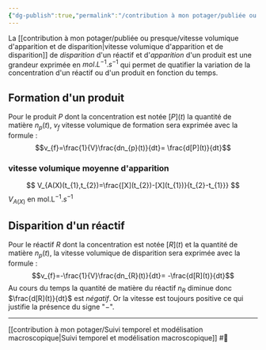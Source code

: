 ```yaml
---
{"dg-publish":true,"permalink":"/contribution à mon potager/publiée ou presque/vitesse volumique d'apparition et de disparition/"}
---
```


La [[contribution à mon potager/publiée ou presque/vitesse volumique d'apparition et de disparition\|vitesse volumique d'apparition et de disparition]] de *disparition* d'un réactif et d'*apparition* d'un produit est une grandeur exprimée en $mol.L^{-1}.s ^{-1}$ qui permet de quatifier la variation de la concentration d'un réactif  ou d'un produit en fonction du temps.
## Formation d'un produit
Pour le produit $P$ dont la concentration est notée $[P](t)$ la quantité de matière $n_{p}(t)$,  $v_{f}$ vitesse volumique de formation sera exprimée avec la formule : $$v_{f}=\frac{1}{V}\frac{dn_{p}(t)}{dt}= \frac{d[P](t)}{dt}$$
### vitesse volumique moyenne d'apparition
$$
V_{A(X)(t_{1},t_{2})=\frac{[X](t_{2})-[X](t_{1})}{t_{2}-t_{1}}}
$$
$V_{A(X)} \text{ en  mol.L}^{-1}.s^{-1}$
## Disparition d'un réactif
Pour le réactif $R$ dont la concentration est notée $[R](t)$ et la quantité de matière $n_{p}(t)$, la vitesse volumique de disparition sera exprimée avec la formule : $$v_{f}=-\frac{1}{V}\frac{dn_{R}(t)}{dt}= -\frac{d[R](t)}{dt}$$Au cours du temps la quantité de matière du réactif $n_{R}$ diminue donc $\frac{d[R](t)}{dt}$ est *négatif*. Or la vitesse est toujours positive ce qui justifie la présence du signe "$-$".

---
[[contribution à mon potager/Suivi temporel et modélisation macroscopique\|Suivi temporel et modélisation macroscopique]] #🌲 